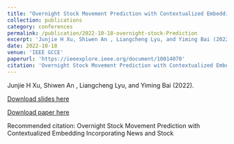 ```yaml
---
title: "Overnight Stock Movement Prediction with Contextualized Embedding Incorporating News and Stock"
collection: publications
category: conferences
permalink: /publication/2022-10-18-overnight-stock-Prediction
excerpt: 'Junjie H Xu, Shiwen An , Liangcheng Lyu, and Yiming Bai (2022).'
date: 2022-10-18
venue: 'IEEE GCCE'
paperurl: 'https://ieeexplore.ieee.org/document/10014070'
citation: 'Overnight Stock Movement Prediction with Contextualized Embedding Incorporating News and Stock'
---
```

Junjie H Xu, Shiwen An , Liangcheng Lyu, and Yiming Bai (2022).

[Download slides here](https://ieeexplore.ieee.org/document/10014070)

[Download paper here](https://ieeexplore.ieee.org/document/10014070)

Recommended citation: Overnight Stock Movement Prediction with Contextualized Embedding Incorporating News and Stock